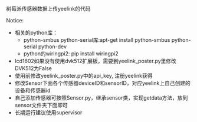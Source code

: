 树莓派传感器数据上传yeelink的代码

Notice:
 - 相关的python库：
   - python-smbus python-serial库:apt-get install python-smbus python-serial python-dev
   - python的wiringpi2: pip install wiringpi2
 - lcd1602如果没有使用dvk512扩展板，需要到yeelink_poster.py里修改DVK512为False
 - 使用前修改yeelink_poster.py中的api_key, 注册yeelink获得
 - 修改Sensor下面各个传感器deviceID和sensorID，对应yeelink上自己创建的设备和传感器id
 - 自己添加传感器可按照Sensor.py，继承sensor类，实现getdata方法，放到sensor文件夹下面即可
 - 长期运行建议使用supervisor
